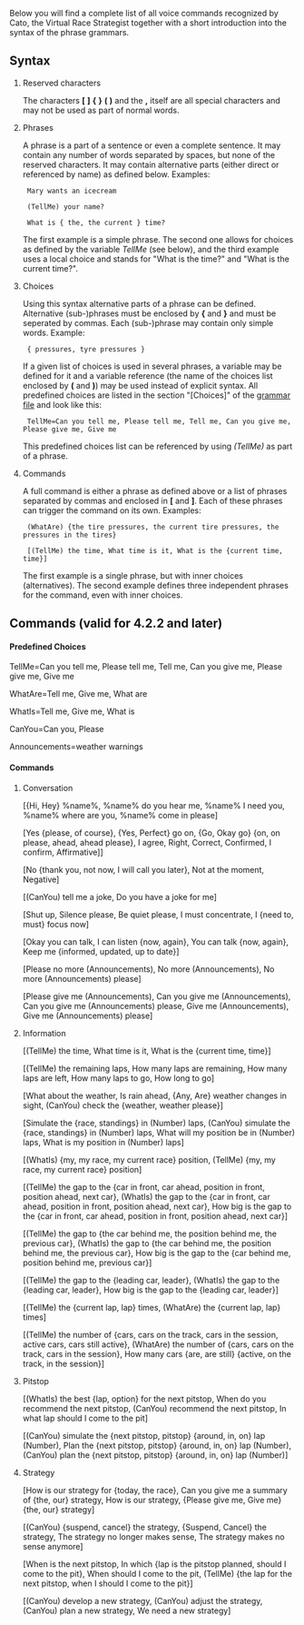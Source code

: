 Below you will find a complete list of all voice commands recognized by Cato, the Virtual Race Strategist together with a short introduction into the syntax of the phrase grammars.

## Syntax

1. Reserved characters

   The characters **[**  **]**  **{**  **}**  **(**  **)** and the  **,**  itself are all special characters and may not be used as part of normal words.
   
2. Phrases

   A phrase is a part of a sentence or even a complete sentence. It may contain any number of words separated by spaces, but none of the reserved characters. It may contain alternative parts (either direct or referenced by name) as defined below. Examples:
   
		Mary wants an icecream

		(TellMe) your name?
		
		What is { the, the current } time?
		
   The first example is a simple phrase. The second one allows for choices as defined by the variable *TellMe* (see below), and the third example uses a local choice and stands for "What is the time?" and "What is the current time?".


3. Choices

   Using this syntax alternative parts of a phrase can be defined. Alternative (sub-)phrases must be enclosed by **{** and **}** and must be seperated by commas. Each (sub-)phrase may contain only simple words. Example:
   
		{ pressures, tyre pressures }

   If a given list of choices is used in several phrases, a variable may be defined for it and a variable reference (the name of the choices list enclosed by **(** and **)**) may be used instead of explicit syntax. All predefined choices are listed in the section "[Choices]" of the [grammar file](https://github.com/SeriousOldMan/Simulator-Controller/blob/main/Sources/Assistants/Grammars/Race%20Strategist.grammars.en) and look like this:

		TellMe=Can you tell me, Please tell me, Tell me, Can you give me, Please give me, Give me

   This predefined choices list can be referenced by using *(TellMe)* as part of a phrase.

4. Commands

   A full command is either a phrase as defined above or a list of phrases separated by commas and enclosed in **[** and **]**. Each of these phrases can trigger the command on its own. Examples:

		(WhatAre) {the tire pressures, the current tire pressures, the pressures in the tires}
		
		[(TellMe) the time, What time is it, What is the {current time, time}]

   The first example is a single phrase, but with inner choices (alternatives). The second example defines three independent phrases for the command, even with inner choices.

## Commands (valid for 4.2.2 and later)

#### Predefined Choices

TellMe=Can you tell me, Please tell me, Tell me, Can you give me, Please give me, Give me

WhatAre=Tell me, Give me, What are

WhatIs=Tell me, Give me, What is

CanYou=Can you, Please

Announcements=weather warnings

#### Commands

1.  Conversation

	[{Hi, Hey} %name%, %name% do you hear me, %name% I need you, %name% where are you, %name% come in please]

	[Yes {please, of course}, {Yes, Perfect} go on, {Go, Okay go} {on, on please, ahead, ahead please}, I agree, Right, Correct, Confirmed, I confirm, Affirmative]]

	[No {thank you, not now, I will call you later}, Not at the moment, Negative]

	[(CanYou) tell me a joke, Do you have a joke for me]

	[Shut up, Silence please, Be quiet please, I must concentrate, I {need to, must} focus now]

	[Okay you can talk, I can listen {now, again}, You can talk {now, again}, Keep me {informed, updated, up to date}]

	[Please no more (Announcements), No more (Announcements), No more (Announcements) please]

	[Please give me (Announcements), Can you give me (Announcements), Can you give me (Announcements) please, Give me (Announcements), Give me (Announcements) please]

2.  Information

	[(TellMe) the time, What time is it, What is the {current time, time}]

	[(TellMe) the remaining laps, How many laps are remaining, How many laps are left, How many laps to go, How long to go]

	[What about the weather, Is rain ahead, {Any, Are} weather changes in sight, (CanYou) check the {weather, weather please}]

	[Simulate the {race, standings} in (Number) laps, (CanYou) simulate the {race, standings} in (Number) laps, What will my position be in (Number) laps, What is my position in (Number) laps]

	[(WhatIs) {my, my race, my current race} position, (TellMe) {my, my race, my current race} position]

	[(TellMe) the gap to the {car in front, car ahead, position in front, position ahead, next car}, (WhatIs) the gap to the {car in front, car ahead, position in front, position ahead, next car}, How big is the gap to the {car in front, car ahead, position in front, position ahead, next car}]

	[(TellMe) the gap to {the car behind me, the position behind me, the previous car}, (WhatIs) the gap to {the car behind me, the position behind me, the previous car}, How big is the gap to the {car behind me, position behind me, previous car}]

	[(TellMe) the gap to the {leading car, leader}, (WhatIs) the gap to the {leading car, leader}, How big is the gap to the {leading car, leader}]

	[(TellMe) the {current lap, lap} times, (WhatAre) the {current lap, lap} times]
	
	[(TellMe) the number of {cars, cars on the track, cars in the session, active cars, cars still active}, (WhatAre) the number of {cars, cars on the track, cars in the session}, How many cars {are, are still} {active, on the track, in the session}]

3. Pitstop

	[(WhatIs) the best {lap, option} for the next pitstop, When do you recommend the next pitstop, (CanYou) recommend the next pitstop, In what lap should I come to the pit]

	[(CanYou) simulate the {next pitstop, pitstop} {around, in, on} lap (Number), Plan the {next pitstop, pitstop} {around, in, on} lap (Number), (CanYou) plan the {next pitstop, pitstop} {around, in, on} lap (Number)]

4. Strategy

	[How is our strategy for {today, the race}, Can you give me a summary of {the, our} strategy, How is our strategy, {Please give me, Give me} {the, our} strategy]

	[(CanYou) {suspend, cancel} the strategy, {Suspend, Cancel} the strategy, The strategy no longer makes sense, The strategy makes no sense anymore]

	[When is the next pitstop, In which {lap is the pitstop planned, should I come to the pit}, When should I come to the pit, (TellMe) {the lap for the next pitstop, when I should I come to the pit}]
	
	[(CanYou) develop a new strategy, (CanYou) adjust the strategy, (CanYou) plan a new strategy, We need a new strategy]